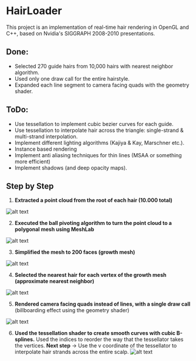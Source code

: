 # HairLoader

This project is an implementation of real-time hair rendering in OpenGL and C++, based on Nvidia's SIGGRAPH 2008-2010 presentations. 

## Done:
- Selected 270 guide hairs from 10,000 hairs with nearest neighbor algorithm.
- Used only one draw call for the entire hairstyle.
- Expanded each line segment to camera facing quads with the geometry shader.

## ToDo:
- Use tessellation to implement cubic bezier curves for each guide.
- Use tessellation to interpolate hair across the triangle: single-strand & multi-strand interpolation.
- Implement different lighting algorithms (Kajiya & Kay, Marschner etc.).
- Instance based rendering
- Implement anti aliasing techniques for thin lines (MSAA or something more efficient)
- Implement shadows (and deep opacity maps).

## Step by Step

1. **Extracted a point cloud from the root of each hair (10.000 total)**

![alt text](https://i.postimg.cc/PrrTnH5d/point-cloud.png)<br>


2. **Executed the ball pivoting algorithm to turn the point cloud to a polygonal mesh using MeshLab**

![alt text](https://i.postimg.cc/dVrWWkc3/ball-pivoting.png)<br>


3. **Simplified the mesh to 200 faces (growth mesh)**

![alt text](https://i.postimg.cc/7hckNG8X/growth-mesh.png)<br>


4. **Selected the nearest hair for each vertex of the growth mesh (approximate nearest neighbor)**

![alt text](https://i.postimg.cc/mrQg2wf4/guides-1.png)<br>



5. **Rendered camera facing quads instead of lines, with a single draw call** (billboarding effect using the geometry shader)

![alt text](https://i.postimg.cc/RVyS78v9/quads.png)<br>

6. **Used the tessellation shader to create smooth curves with cubic B-splines.** Used the indices to reorder the way that the tessellator takes the vertices. **Next step** -> Use the v coordinate of the tessellator to interpolate hair strands across the entire scalp.
![alt text](https://i.postimg.cc/L6H5n4c0/bspline.png)

